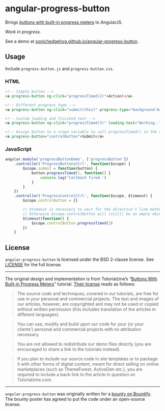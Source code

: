 # angular-progress-button

Brings [buttons with built-in progress meters](http://tutorialzine.com/2013/10/buttons-built-in-progress-meters/)
to AngularJS.

*Work in progress.*

See a demo at [sonichedgehog.github.io/angular-progress-button](http://sonichedgehog.github.io/angular-progress-button).

## Usage

Include `progress-button.js` and `progress-button.css`.

### HTML

```html
<!-- Simple button -->
<a progress-button ng-click="progressTimed(2)">Action!</a>

<!-- Different progress type -->
<a progress-button ng-click="submit(this)" progress-type="background-bar">Submit</a>

<!-- Custom loading and finished text -->
<a progress-button ng-click="progressTimed(3)" loading-text="Working.." finished-text="Finished!">Go!</a>

<!-- Assign button to a scope variable to call progressTimed() in the controller -->
<a progress-button="controlButton">Submit</a>
```

### JavaScript

```js
angular.module('progressButtonDemo', ['progressButton'])
	.controller('ProgressButtonsCtrl', function($scope) {
		$scope.submit = function(button) {
			button.progressTimed(1, function() {
				console.log('Callback fired.')
			}
		}
	})
	.controller('ProgressControlCtrl', function($scope, $timeout) {
		$scope.controlButton = {}

		// $timeout is necessary to wait for the directive’s link method to evaluate.
		// Otherwise $scope.controlButton will (still) be an empty object.
		$timeout(function() {
			$scope.controlButton.progressTimed(3)
		})
	}
```

## License

`angular-progress-button` is licensed under the BSD 2-clause license. See [LICENSE](./LICENSE) for the full license.

---

The original design and implementation is from Tutorialzine’s “[Buttons With Built-in Progress Meters](http://tutorialzine.com/2013/10/buttons-built-in-progress-meters/)” tutorial. [Their license](http://tutorialzine.com/license/) reads as follows:

> The source code and techniques, covered in our tutorials, are free for use in your personal and commercial projects. The text and images of our articles, however, are copyrighted and may not be used or copied without written permission (this includes translation of the articles in different languages).

> You can use, modify and build upon our code for your (or your clients’) personal and commercial projects with no attribution necessary.

> You are not allowed to redistribute our demo files directly (you are encouraged to share a link to the tutorials instead).

> If you plan to include our source code in site templates or to package it with other forms of digital content, meant for direct selling on online marketplaces (such as ThemeForest, ActiveDen etc.), you are required to include a back-link to the article in question on Tutorialzine.com.

---

`angular-progress-button` was originally written for a [bounty on Bountify](https://bountify.co/turn-this-jquery-into-a-angular-directive). The bounty poster has agreed to put the code under an open-source license.
